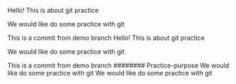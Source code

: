 Hello! This is about git practice


We would like do some practice with git

This is a commit from demo branch
Hello! This is about git practice


We would like do some practice with git

This is a commit from demo branch
######## Practice-purpose
We would like do some practice with git
We would like do some practice with git
